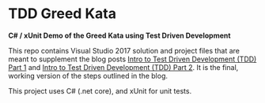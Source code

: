 # TDD Greed Kata
**C# / xUnit Demo of the Greed Kata using Test Driven Development**

This repo contains Visual Studio 2017 solution and project files that are meant to supplement the blog posts [Intro to Test Driven Development (TDD) Part 1](http://franksbrain.com/2019/07/30/intro-to-test-driven-development-tdd-part-1/) and [Intro to Test Driven Development (TDD) Part 2](http://franksbrain.com/2019/07/30/intro-to-test-driven-development-tdd-part-2/).  It is the final, working version of the steps outlined in the blog.

This project uses C# (.net core), and xUnit for unit tests.